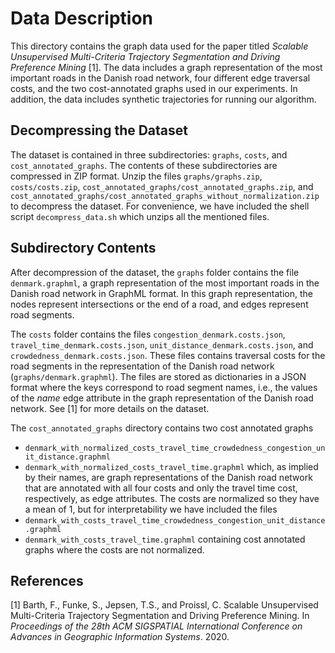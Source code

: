 # Data Description
This directory contains the graph data used for the paper titled _Scalable Unsupervised Multi-Criteria Trajectory Segmentation and Driving Preference Mining_ [1]. The data includes a graph representation of the most important roads in the Danish road network, four different edge traversal costs, and the two cost-annotated graphs used in our experiments. In addition, the data includes synthetic trajectories for running our algorithm.

## Decompressing the Dataset
The dataset is contained in three subdirectories: `graphs`, `costs`, and `cost_annotated_graphs`. The contents of these subdirectories are compressed in ZIP format. Unzip the files `graphs/graphs.zip`, `costs/costs.zip`, `cost_annotated_graphs/cost_annotated_graphs.zip`, and `cost_annotated_graphs/cost_annotated_graphs_without_normalization.zip` to decompress the dataset. For convenience, we have included the shell script `decompress_data.sh` which unzips all the mentioned files.

## Subdirectory Contents
After decompression of the dataset, the `graphs` folder contains the file `denmark.graphml`, a graph representation of the most important roads in the Danish road network in GraphML format. In this graph representation, the nodes represent intersections or the end of a road, and edges represent road segments.

The `costs` folder contains the files `congestion_denmark.costs.json`, `travel_time_denmark.costs.json`, `unit_distance_denmark.costs.json`, and `crowdedness_denmark.costs.json`. These files contains traversal costs for the road segments in the representation of the Danish road network (`graphs/denmark.graphml`). The files are stored as dictionaries in a JSON format where the keys correspond to road segment names, i.e., the values of the _name_ edge attribute in the graph representation of the Danish road network. See [1] for more details on the dataset.

The `cost_annotated_graphs` directory contains two cost annotated graphs
 - `denmark_with_normalized_costs_travel_time_crowdedness_congestion_unit_distance.graphml` 
 - `denmark_with_normalized_costs_travel_time.graphml`
which, as implied by their names, are graph representations of the Danish road network that are annotated with all four costs and only the travel time cost, respectively, as edge attributes. The costs are normalized so they have a mean of 1, but for interpretability we have included the files
 - `denmark_with_costs_travel_time_crowdedness_congestion_unit_distance.graphml` 
 - `denmark_with_costs_travel_time.graphml`
containing cost annotated graphs where the costs are not normalized.

## References
[1] Barth, F., Funke, S., Jepsen, T.S., and Proissl, C. Scalable Unsupervised Multi-Criteria Trajectory Segmentation and Driving Preference Mining. In _Proceedings of the 28th ACM SIGSPATIAL International Conference on Advances in Geographic Information Systems_. 2020.
